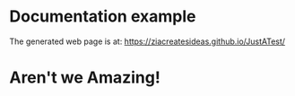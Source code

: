 # Documentation example

The generated web page is at:
https://ziacreatesideas.github.io/JustATest/

# Aren't we Amazing!
